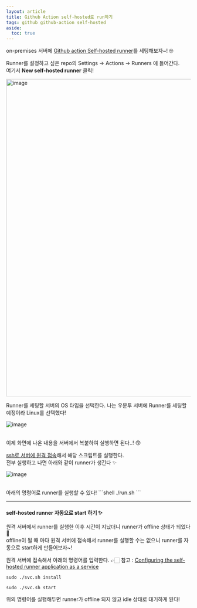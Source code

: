 ```yaml
---
layout: article
title: Github Action self-hosted로 run하기
tags: github github-action self-hosted
aside:
  toc: true
---
```


on-premises 서버에 [Github action Self-hosted runner](https://docs.github.com/en/actions/learn-github-actions/understanding-github-actions)를 세팅해보자~! 🤓

Runner를 설정하고 싶은 repo의 Settings -> Actions -> Runners 에 들어간다. <br>
여기서 **New self-hosted runner** 클릭! 

<img width="866" alt="image" src="https://user-images.githubusercontent.com/60612551/230701976-623d5e0e-280b-442a-bdb5-b2c5fe1953d5.png">

Runner를 세팅할 서버의 OS 타입을 선택한다. 나는 우분투 서버에 Runner를 세팅할 예정이라 Linux를 선택했다!

![image](https://user-images.githubusercontent.com/60612551/230702262-cb31ae49-2b1e-4291-a0dc-3ef683cd817c.png)

<br>
이제 화면에 나온 내용을 서버에서 복붙하여 실행하면 된다..! 😙

[ssh로 서버에 원격 접속](https://2cong.github.io/2022/05/16/ssh-server-connect.html)해서 해당 스크립트를 실행한다. <br>
전부 실행하고 나면 아래와 같이 runner가 생긴다 ✨

![image](https://user-images.githubusercontent.com/60612551/230703985-a5bcf30b-8db2-4208-ad16-0050b75e667d.png)

<br>
아래의 명령어로 runner를 실행할 수 있다!
```shell
./run.sh
```

---

#### self-hosted runner 자동으로 start 하기 ✨

원격 서버에서 runner를 실행한 이후 시간이 지났더니 runner가 offline 상태가 되었다 🙊 <br>
offline이 될 때 마다 원격 서버에 접속해서 runner를 실행할 수는 없으니 runner를 자동으로 start하게 만들어보자~! 

원격 서버에 접속해서 아래의 명령어를 입력한다. 👉🏻 참고 : [Configuring the self-hosted runner application as a service](https://docs.github.com/en/actions/hosting-your-own-runners/configuring-the-self-hosted-runner-application-as-a-service)
```shell
sudo ./svc.sh install

sudo ./svc.sh start
```

위의 명령어를 실행해두면 runner가 offline 되지 않고 idle 상태로 대기하게 된다! 

<br>